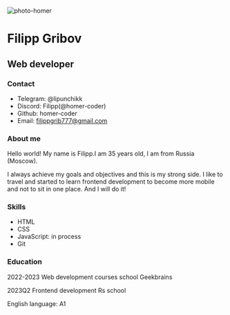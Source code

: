 ![photo-homer](https://i.ibb.co/7RxRDC6/homer-coder.jpg)
# Filipp Gribov
## Web developer
### Contact

- Telegram: @lipunchikk
- Discord: Filipp(@homer-coder)
- Github: homer-coder
- Email: filippgrib777@gmail.com

### About me
Hello world! My name is Filipp.I am 35 years old, I am from Russia (Moscow). 

I always achieve my goals and objectives and this is my strong side. I like to travel and started to learn frontend development to become more mobile and not to sit in one place. And I will do it!

### Skills

- HTML
- CSS
- JavaScript: in process
- Git

### Education

2022-2023 Web development courses school Geekbrains

2023Q2 Frontend development Rs school

English language: A1
